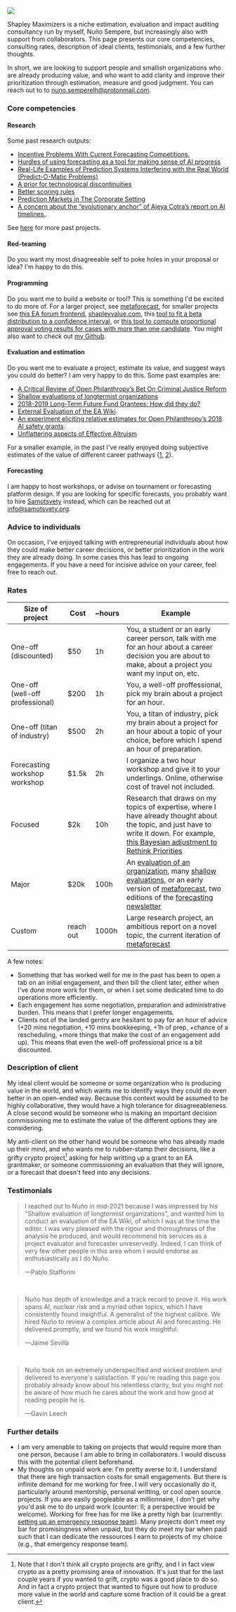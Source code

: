 <img src="https://images.nunosempere.com/consulting/shapley.png" class="img-frontpage-center">

Shapley Maximizers is a niche estimation, evaluation and impact auditing consultancy run by myself, Nuño Sempere, but increasingly also with support from collaborators. This page presents our core competencies, consulting rates, description of ideal clients, testimonials, and a few further thoughts. 

In short, we are looking to support people and smallish organizations who are already producing value, and who want to add clarity and improve their prioritization through estimation, measure and good judgment. You can reach out to to nuno.semperelh@protonmail.com.

### Core competencies

#### Research

Some past research outputs:

- [Incentive Problems With Current Forecasting Competitions.](https://forum.effectivealtruism.org/posts/ztmBA8v6KvGChxw92/incentive-problems-with-current-forecasting-competitions)
- [Hurdles of using forecasting as a tool for making sense of AI progress](https://nunosempere.com/blog/2023/04/28/expert-review-epoch-direct-approach/)
- [Real-Life Examples of Prediction Systems Interfering with the Real World (Predict-O-Matic Problems)](https://www.lesswrong.com/posts/6bSjRezJDxR2omHKE/real-life-examples-of-prediction-systems-interfering-with)
- [A prior for technological discontinuities](https://www.lesswrong.com/posts/FaCqw2x59ZFhMXJr9/a-prior-for-technological-discontinuities)
- [Better scoring rules](https://github.com/SamotsvetyForecasting/optimal-scoring)
- [Prediction Markets in The Corporate Setting](https://forum.effectivealtruism.org/posts/dQhjwHA7LhfE8YpYF/prediction-markets-in-the-corporate-setting)
- [A concern about the “evolutionary anchor” of Ajeya Cotra’s report on AI timelines.](https://forum.effectivealtruism.org/posts/FHTyixYNnGaQfEexH/a-concern-about-the-evolutionary-anchor-of-ajeya-cotra-s). 

See [here](https://forum.effectivealtruism.org/users/nunosempere?sortedBy=top) for more past projects.

#### Red-teaming

Do you want my most disagreeable self to poke holes in your proposal or idea? I'm happy to do this.

#### Programming

Do you want me to build a website or tool? This is something I'd be excited to do more of. For a larger project, see [metaforecast](https://metaforecast.org/), for smaller projects see [this EA forum frontend](https://forum.nunosempere.com), [shapleyvalue.com](https://shapleyvalue.com/), this [tool to fit a beta distribution to a confidence interval](https://nunosempere.com/blog/2023/03/15/fit-beta/), or [this tool to compute proportional approval voting results for cases with more than one candidate](https://nunosempere.github.io/ea/ProportionalApprovalVoting.html). You might also want to check out [my Github](https://github.com/NunoSempere/).

#### Evaluation and estimation

Do you want me to evaluate a project, estimate its value, and suggest ways you could do better? I am very happy to do this. Some past examples are:

- [A Critical Review of Open Philanthropy’s Bet On Criminal Justice Reform](https://forum.effectivealtruism.org/posts/h2N9qEbvQ6RHABcae/a-critical-review-of-open-philanthropy-s-bet-on-criminal)
- [Shallow evaluations of longtermist organizations](https://forum.effectivealtruism.org/posts/xmmqDdGqNZq5RELer/shallow-evaluations-of-longtermist-organizations)
- [2018-2019 Long-Term Future Fund Grantees: How did they do?](https://forum.effectivealtruism.org/posts/Ps8ecFPBzSrkLC6ip/2018-2019-long-term-future-fund-grantees-how-did-they-do)
- [External Evaluation of the EA Wiki](https://forum.effectivealtruism.org/posts/kTLR23dFRB5pJryvZ/external-evaluation-of-the-ea-wiki).
- [An experiment eliciting relative estimates for Open Philanthropy’s 2018 AI safety grants](https://forum.effectivealtruism.org/posts/EPhDMkovGquHtFq3h/an-experiment-eliciting-relative-estimates-for-open).
- [Unflattering aspects of Effective Altruism](https://nunosempere.com/blog/2024/03/05/unflattering-aspects-of-ea/)

For a smaller example, in the past I've really enjoyed doing subjective estimates of the value of different career pathways ([1](https://docs.google.com/spreadsheets/d/1QHBaCjf17C1VF_-su-7xHqz1UCwFrlPyCojiN1xzCi0/edit#gid=0), [2](https://docs.google.com/spreadsheets/d/1qvNGkpt9ztOfIYEPXAXJT62wiPQFG9CKm8yGlSHO1Yo/edit#gid=0)).

#### Forecasting

I am happy to host workshops, or advise on tournament or forecasting platform design. If you are looking for specific forecasts, you probably want to hire [Samotsvety](https://samotsvety.org/) instead, which can be reached out at info@samotsvety.org.

### Advice to individuals

On occasion, I've enjoyed talking with entrepreneurial individuals about how they could make better career decisions, or better prioritization in the work they are already doing. In some cases this has lead to ongoing engagements. If you have a need for incisive advice on your career, feel free to reach out.

### Rates

| Size of project | Cost | ~hours | Example |
| ------- | ---------- | ----- | --- | 
| One-off (discounted) | $50  | 1h |  You, a student or an early career person, talk with me for an hour about a career decision you are about to make, about a project you want my input on, etc.  |
| One-off (well-off professional)  | $200 | 1h  | You, a well-off proffessional, pick my brain about a project for an hour. |
| One-off (titan of industry) | $500 | 2h  | You, a titan of industry, pick my brain about a project for an hour about a topic of your choice, before which I spend an hour of preparation. |
| Forecasting workshop workshop | $1.5k | 2h  | I organize a two hour workshop and give it to your underlings. Online, otherwise cost of travel not included. |
| Focused | $2k        | 10h   | Research that draws on my topics of expertise, where I have already thought about the topic, and just have to write it down. For example, [this Bayesian adjustment to Rethink Priorities](https://nunosempere.com/blog/2023/02/19/bayesian-adjustment-to-rethink-priorities-welfare-range-estimates/)  |
| Major   | $20k       | 100h  | An [evaluation of an organization](https://forum.effectivealtruism.org/posts/h2N9qEbvQ6RHABcae/a-critical-review-of-open-philanthropy-s-bet-on-criminal), many [shallow evaluations](https://forum.nunosempere.com/posts/xmmqDdGqNZq5RELer/shallow-evaluations-of-longtermist-organizations), or an early version of [metaforecast](https://metaforecast.org), two editions of the [forecasting newsletter](https://forecasting.substack.com/) |
| Custom  | reach out  | 1000h | Large research project, an ambitious report on a novel topic, the current iteration of [metaforecast](https://metaforecast.org) |

A few notes:

- Something that has worked well for me in the past has been to open a tab on an initial engagement, and then bill the client later, either when I've done more work for them, or when I set some dedicated time to do operations more efficiently. 
- Each engagement has some negotiation, preparation and administrative burden. This means that I prefer longer engagements. 
- Clients not of the landed gentry are hesitant to pay for an hour of advice (+20 mins negotiation, +10 mins bookkeeping, +1h of prep, +chance of a rescheduling, +more things that make the cost of an engagement add up). This means that even the well-off professional price is a bit discounted.

### Description of client

My ideal client would be someone or some organization who is producing value in the world, and which wants me to identify ways they could do even better in an open-ended way. Because this context would be assumed to be highly collaborative, they would have a high tolerance for disagreeableness. A close second would be someone who is making an important decision commissioning me to estimate the value of the different options they are considering. 

My anti-client on the other hand would be someone who has already made up their mind, and who wants me to rubber-stamp their decisions, like a grifty crypto project[^1] asking for help writting up a grant to an EA grantmaker, or someone commissioning an evaluation that they will ignore, or a forecast that doesn't feed into any decisions.

### Testimonials

> I reached out to Nuño in mid-2021 because I was impressed by his "Shallow evaluation of longtermist organizations", and wanted him to conduct an evaluation of the EA Wiki, of which I was at the time the editor. I was very pleased with the rigour and thoroughness of the analysis he produced, and would recommend his services as a project evaluator and forecaster unreservedly. Indeed, I can think of very few other people in this area whom I would endorse as enthusiastically as I do Nuño.
> 
> &mdash;Pablo Stafforini

<br>

> Nuño has depth of knowledge and a track record to prove it. His work spans AI, nuclear risk and a myriad other topics, which I have consistently found insightful. A generalist of the highest calibre.
> We hired Nuño to review a complex article about AI and forecasting. He delivered promptly, and we found his work insightful.
> 
> &mdash;Jaime Sevilla

<br>

> Nuño took on an extremely underspecified and wicked problem and delivered to everyone's satisfaction. If you're reading this page you probably already know about his relentless clarity, but you might not be aware of how much he cares about the work and how good at reading people he is.
> 
> &mdash;Gavin Leech

###  Further details

- I am very amenable to taking on projects that would require more than one person, because I am able to bring in collaborators. I would discuss this with the potential client beforehand.
- My thoughts on unpaid work are: I'm pretty averse to it. I understand that there are high transaction costs for small engagements. But there is infinite demand for me working for free. I will very occasionally do it, particularly around mentorship, personal writting, or cool open source projects. If you are easily googleable as a millionnaire, I don't get why you'd ask me to do unpaid work (counter: II; a perspective would be welcome). Working for free has for me like a pretty high bar (currently: [setting up an emergency response team](https://alert-team.org/)). Many projects don't meet my bar for promisingness when unpaid, but they do meet my bar when paid such that I can dedicate the ressources I earn to projects of my choice (e.g., that emergency response team).

[^1]: Note that I don't think all crypto projects are grifty, and I in fact view crypto as a pretty promising area of innovation. It's just that for the last couple years if you wanted to grift, crypto was a good place to do so. And in fact a crypto project that wanted to figure out how to produce more value in the world and capture some fraction of it could be a great client.
